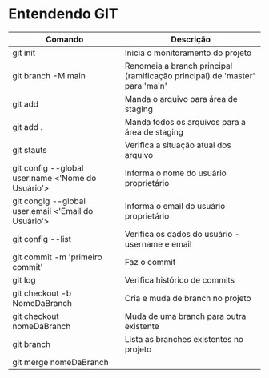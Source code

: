 # Entendendo GIT

|Comando|Descrição|
|-|-|
| git init | Inicia o monitoramento do projeto |
| git branch -M main| Renomeia a branch principal (ramificação principal) de 'master' para 'main'|
| git add <NomeDoArquivo>| Manda o arquivo para área de staging |
| git add . | Manda todos os arquivos para a área de staging |
| git stauts | Verifica a situação atual dos arquivo|
| git config --global user.name <'Nome do Usuário'> | Informa o nome do usuário proprietário |
| git congig --global user.email <'Email do Usuário'> | Informa o email do usuário proprietário |
| git config --list | Verifica os dados do usuário - username e email |
| git commit -m 'primeiro commit' | Faz o commit |
| git log | Verifica histórico de commits |
| git checkout -b NomeDaBranch | Cria e muda de branch no projeto |
| git checkout nomeDaBranch| Muda de uma branch para outra existente |
| git branch | Lista as branches existentes no projeto |
| git merge nomeDaBranch | |